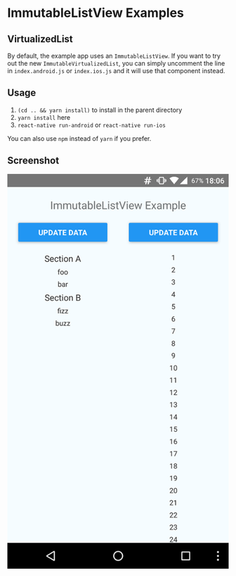 # ImmutableListView Examples

## VirtualizedList

By default, the example app uses an `ImmutableListView`. If you want to try out the new `ImmutableVirtualizedList`,
you can simply uncomment the line in `index.android.js` or `index.ios.js` and it will use that component instead.

## Usage

1. `(cd .. && yarn install)` to install in the parent directory
2. `yarn install` here
3. `react-native run-android` or `react-native run-ios`

You can also use `npm` instead of `yarn` if you prefer.

## Screenshot

![ImmutableListView screenshot](screenshots/listview.png)
